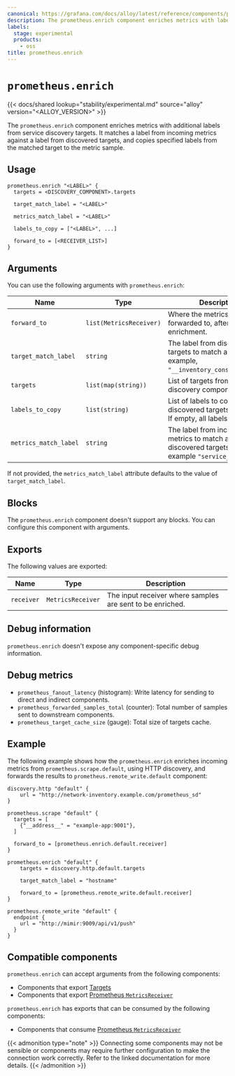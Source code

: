 ```yaml
---
canonical: https://grafana.com/docs/alloy/latest/reference/components/prometheus/prometheus.enrich/
description: The prometheus.enrich component enriches metrics with labels from service discovery
labels:
  stage: experimental
  products:
    - oss
title: prometheus.enrich
---
```


# `prometheus.enrich`

{{< docs/shared lookup="stability/experimental.md" source="alloy" version="<ALLOY_VERSION>" >}}

The `prometheus.enrich` component enriches metrics with additional labels from service discovery targets.
It matches a label from incoming metrics against a label from discovered targets, and copies specified labels from the
matched target to the metric sample.

## Usage

```alloy
prometheus.enrich "<LABEL>" {
  targets = <DISCOVERY_COMPONENT>.targets
  
  target_match_label = "<LABEL>"
  
  metrics_match_label = "<LABEL>"
  
  labels_to_copy = ["<LABEL>", ...]
  
  forward_to = [<RECEIVER_LIST>]
}
```

## Arguments

You can use the following arguments with `prometheus.enrich`:

| Name                  | Type                    | Description                                                                                        | Default | Required |
|-----------------------|-------------------------|----------------------------------------------------------------------------------------------------|---------|----------|
| `forward_to`          | `list(MetricsReceiver)` | Where the metrics should be forwarded to, after enrichment.                                        |         | yes      |
| `target_match_label`  | `string`                | The label from discovered targets to match against, for example, `"__inventory_consul_service"`.   |         | yes      |
| `targets`             | `list(map(string))`     | List of targets from a discovery component.                                                        |         | yes      |
| `labels_to_copy`      | `list(string)`          | List of labels to copy from discovered targets to metrics. If empty, all labels are copied.        |         | no       |
| `metrics_match_label` | `string`                | The label from incoming metrics to match against discovered targets, for example `"service_name"`. |         | no       |

If not provided, the `metrics_match_label` attribute defaults to the value of `target_match_label`.

## Blocks

The `prometheus.enrich` component doesn't support any blocks. You can configure this component with arguments.

## Exports

The following values are exported:

| Name       | Type              | Description                                               |
|------------|-------------------|-----------------------------------------------------------|
| `receiver` | `MetricsReceiver` | The input receiver where samples are sent to be enriched. |

## Debug information

`prometheus.enrich` doesn't expose any component-specific debug information.

## Debug metrics

* `prometheus_fanout_latency` (histogram): Write latency for sending to direct and indirect components.
* `prometheus_forwarded_samples_total` (counter): Total number of samples sent to downstream components.
* `prometheus_target_cache_size` (gauge): Total size of targets cache.

## Example

The following example shows how the `prometheus.enrich` enriches incoming metrics from
`prometheus.scrape.default`, using HTTP discovery, and forwards the results to
`prometheus.remote_write.default` component:

```alloy
discovery.http "default" {
    url = "http://network-inventory.example.com/prometheus_sd"
}

prometheus.scrape "default" {
  targets = [
    {"__address__" = "example-app:9001"},
  ]

  forward_to = [prometheus.enrich.default.receiver]
}

prometheus.enrich "default" {
	targets = discovery.http.default.targets

	target_match_label = "hostname"

	forward_to = [prometheus.remote_write.default.receiver]
}

prometheus.remote_write "default" {
  endpoint {
    url = "http://mimir:9009/api/v1/push"
  }
}
```

<!-- START GENERATED COMPATIBLE COMPONENTS -->

## Compatible components

`prometheus.enrich` can accept arguments from the following components:

- Components that export [Targets](../../../compatibility/#targets-exporters)
- Components that export [Prometheus `MetricsReceiver`](../../../compatibility/#prometheus-metricsreceiver-exporters)

`prometheus.enrich` has exports that can be consumed by the following components:

- Components that consume [Prometheus `MetricsReceiver`](../../../compatibility/#prometheus-metricsreceiver-consumers)

{{< admonition type="note" >}}
Connecting some components may not be sensible or components may require further configuration to make the connection work correctly.
Refer to the linked documentation for more details.
{{< /admonition >}}

<!-- END GENERATED COMPATIBLE COMPONENTS -->